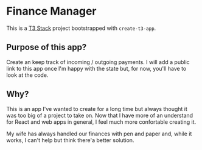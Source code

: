 # Finance Manager

This is a [T3 Stack](https://create.t3.gg/) project bootstrapped with `create-t3-app`.

## Purpose of this app?

Create an keep track of incoming / outgoing payments. I will add a public link to this app once I'm happy with the state but, for now, you'll have to look at the code.

## Why?

This is an app I've wanted to create for a long time but always thought it was too big of a project to take on. Now that I have more of an understand for React and web apps in general, I feel much more confortable creating it.

My wife has always handled our finances with pen and paper and, while it works, I can't help but think there'a better solution.
